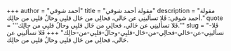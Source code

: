 +++
author = "أحمد شوقي"
title = "مقولة أحمد شوقي"
description = "مقولة أحمد شوقي: فَلا تسألينِي عن حَالي، فحالِي من حَال قلبِي وحالُ قلبِي من حالِك."
quote = '''فَلا تسألينِي عن حَالي، فحالِي من حَال قلبِي وحالُ قلبِي من حالِك.'''
slug = "فَلا-تسألينِي-عن-حَالي-فحالِي-من-حَال-قلبِي-وحالُ-قلبِي-من-حالِك"
+++
فَلا تسألينِي عن حَالي، فحالِي من حَال قلبِي وحالُ قلبِي من حالِك.
